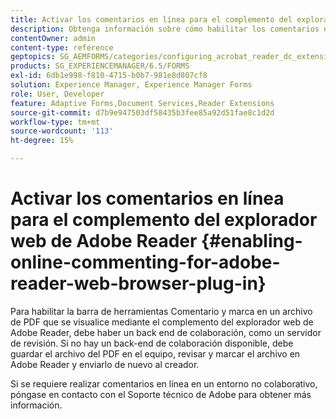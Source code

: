 ```yaml
---
title: Activar los comentarios en línea para el complemento del explorador web de Adobe Reader
description: Obtenga información sobre cómo habilitar los comentarios en línea para el complemento del explorador web de Adobe Reader.
contentOwner: admin
content-type: reference
geptopics: SG_AEMFORMS/categories/configuring_acrobat_reader_dc_extensions
products: SG_EXPERIENCEMANAGER/6.5/FORMS
exl-id: 6db1e998-f810-4715-b0b7-981e8d807cf8
solution: Experience Manager, Experience Manager Forms
role: User, Developer
feature: Adaptive Forms,Document Services,Reader Extensions
source-git-commit: d7b9e947503df58435b3fee85a92d51fae8c1d2d
workflow-type: tm+mt
source-wordcount: '113'
ht-degree: 15%

---
```


# Activar los comentarios en línea para el complemento del explorador web de Adobe Reader {#enabling-online-commenting-for-adobe-reader-web-browser-plug-in}

Para habilitar la barra de herramientas Comentario y marca en un archivo de PDF que se visualice mediante el complemento del explorador web de Adobe Reader, debe haber un back end de colaboración, como un servidor de revisión. Si no hay un back-end de colaboración disponible, debe guardar el archivo del PDF en el equipo, revisar y marcar el archivo en Adobe Reader y enviarlo de nuevo al creador.

Si se requiere realizar comentarios en línea en un entorno no colaborativo, póngase en contacto con el Soporte técnico de Adobe para obtener más información.
